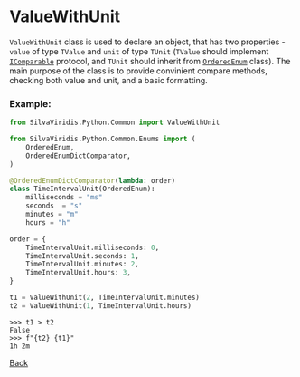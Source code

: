 # ValueWithUnit

`ValueWithUnit` class is used to declare an object, that has two properties - `value` of type `TValue` and `unit` of type `TUnit` (`TValue` should implement [`IComparable`](Interfaces/IComparable.md) protocol, and `TUnit` should inherit from [`OrderedEnum`](Enums/OrderedEnum.md) class). The main purpose of the class is to provide convinient compare methods, checking both value and unit, and a basic formatting.

### Example:

```python
from SilvaViridis.Python.Common import ValueWithUnit

from SilvaViridis.Python.Common.Enums import (
    OrderedEnum,
    OrderedEnumDictComparator,
)

@OrderedEnumDictComparator(lambda: order)
class TimeIntervalUnit(OrderedEnum):
    milliseconds = "ms"
    seconds  = "s"
    minutes = "m"
    hours = "h"

order = {
    TimeIntervalUnit.milliseconds: 0,
    TimeIntervalUnit.seconds: 1,
    TimeIntervalUnit.minutes: 2,
    TimeIntervalUnit.hours: 3,
}

t1 = ValueWithUnit(2, TimeIntervalUnit.minutes)
t2 = ValueWithUnit(1, TimeIntervalUnit.hours)
```

```
>>> t1 > t2
False
>>> f"{t2} {t1}"
1h 2m
```

[Back](index.md)
